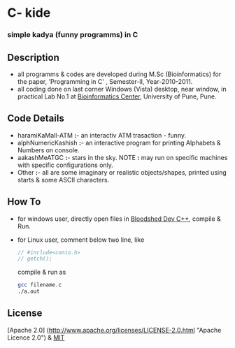 # C- kide

### simple kadya (funny programms) in C


## Description

- all programms & codes are developed during M.Sc (Bioinformatics) for the paper, 'Programming in C'  , Semester-II, Year-2010-2011.
- all coding done on last corner Windows (Vista) desktop, near window, in practical Lab No.1  at [Bioinformatics Center](http://117.239.43.116/index.html "Homepage"), University of Pune, Pune.


## Code Details

- haramiKaMall-ATM __:__- an interactiv ATM trasaction - funny.
- alphNumericKashish __:__- an interactive program  for printing Alphabets & Numbers on console.
- aakashMeATGC __:__- stars in the sky. NOTE __:__ may run on specific machines with specific configurations only.
- Other __:__- all are some imaginary or realistic objects/shapes, printed using starts & some ASCII characters.


## How To
- for windows user, directly open files in [Bloodshed Dev C++](http://www.bloodshed.net/devcpp.html), compile & Run.
- for Linux user, comment below two line, like

	```C
	// #include<conio.h>
	// getch();
	```

	compile & run as

	```sh
	gcc filename.c
	./a.out
	```

## License

[Apache 2.0] (http://www.apache.org/licenses/LICENSE-2.0.html "Apache Licence 2.0") & [MIT](http://opensource.org/licenses/MIT "Licence")

